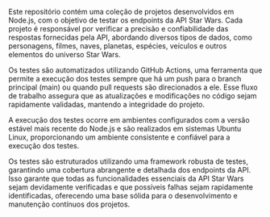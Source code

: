 Este repositório contém uma coleção de projetos desenvolvidos em Node.js, com o objetivo de testar os endpoints da API Star Wars. Cada projeto é responsável por verificar a precisão e confiabilidade das respostas fornecidas pela API, abordando diversos tipos de dados, como personagens, filmes, naves, planetas, espécies, veículos e outros elementos do universo Star Wars.

Os testes são automatizados utilizando GitHub Actions, uma ferramenta que permite a execução dos testes sempre que há um push para o branch principal (main) ou quando pull requests são direcionados a ele. Esse fluxo de trabalho assegura que as atualizações e modificações no código sejam rapidamente validadas, mantendo a integridade do projeto.

A execução dos testes ocorre em ambientes configurados com a versão estável mais recente do Node.js e são realizados em sistemas Ubuntu Linux, proporcionando um ambiente consistente e confiável para a execução dos testes.

Os testes são estruturados utilizando uma framework robusta de testes, garantindo uma cobertura abrangente e detalhada dos endpoints da API. Isso garante que todas as funcionalidades essenciais da API Star Wars sejam devidamente verificadas e que possíveis falhas sejam rapidamente identificadas, oferecendo uma base sólida para o desenvolvimento e manutenção contínuos dos projetos.
